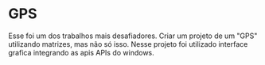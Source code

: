 # GPS
Esse foi um dos trabalhos mais desafiadores. Criar um projeto de um "GPS" utilizando matrizes, mas não só isso. Nesse projeto foi utilizado interface grafica integrando as apis APIs do windows.
